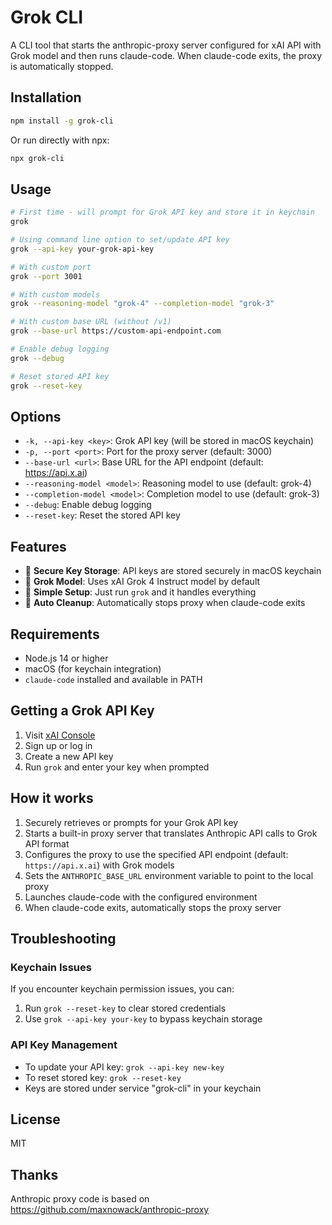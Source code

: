 # Grok CLI

A CLI tool that starts the anthropic-proxy server configured for xAI API with Grok model and then runs claude-code. When claude-code exits, the proxy is automatically stopped.

## Installation

```bash
npm install -g grok-cli
```

Or run directly with npx:

```bash
npx grok-cli
```

## Usage

```bash
# First time - will prompt for Grok API key and store it in keychain
grok

# Using command line option to set/update API key
grok --api-key your-grok-api-key

# With custom port
grok --port 3001

# With custom models
grok --reasoning-model "grok-4" --completion-model "grok-3"

# With custom base URL (without /v1)
grok --base-url https://custom-api-endpoint.com

# Enable debug logging
grok --debug

# Reset stored API key
grok --reset-key
```

## Options

- `-k, --api-key <key>`: Grok API key (will be stored in macOS keychain)
- `-p, --port <port>`: Port for the proxy server (default: 3000)
- `--base-url <url>`: Base URL for the API endpoint (default: https://api.x.ai)
- `--reasoning-model <model>`: Reasoning model to use (default: grok-4)
- `--completion-model <model>`: Completion model to use (default: grok-3)
- `--debug`: Enable debug logging
- `--reset-key`: Reset the stored API key

## Features

- 🔐 **Secure Key Storage**: API keys are stored securely in macOS keychain
- 🤖 **Grok Model**: Uses xAI Grok 4 Instruct model by default
- 🚀 **Simple Setup**: Just run `grok` and it handles everything
- 🔄 **Auto Cleanup**: Automatically stops proxy when claude-code exits

## Requirements

- Node.js 14 or higher
- macOS (for keychain integration)
- `claude-code` installed and available in PATH

## Getting a Grok API Key

1. Visit [xAI Console](https://console.x.ai/)
2. Sign up or log in
3. Create a new API key
4. Run `grok` and enter your key when prompted

## How it works

1. Securely retrieves or prompts for your Grok API key
2. Starts a built-in proxy server that translates Anthropic API calls to Grok API format
3. Configures the proxy to use the specified API endpoint (default: `https://api.x.ai`) with Grok models
4. Sets the `ANTHROPIC_BASE_URL` environment variable to point to the local proxy
5. Launches claude-code with the configured environment
6. When claude-code exits, automatically stops the proxy server

## Troubleshooting

### Keychain Issues
If you encounter keychain permission issues, you can:
1. Run `grok --reset-key` to clear stored credentials
2. Use `grok --api-key your-key` to bypass keychain storage

### API Key Management
- To update your API key: `grok --api-key new-key`
- To reset stored key: `grok --reset-key`
- Keys are stored under service "grok-cli" in your keychain

## License

MIT

## Thanks

Anthropic proxy code is based on https://github.com/maxnowack/anthropic-proxy
